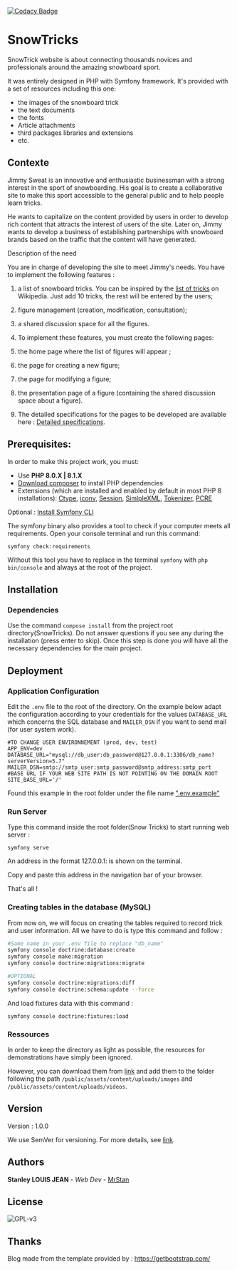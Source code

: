[![Codacy Badge](https://app.codacy.com/project/badge/Grade/3d7cac4c79c54f8d8871227b098eb0ae)](https://www.codacy.com/gh/mrstan3772/SnowTricks/dashboard?utm_source=github.com&amp;utm_medium=referral&amp;utm_content=mrstan3772/SnowTricks&amp;utm_campaign=Badge_Grade)

# SnowTricks

SnowTrick website is about connecting thousands novices and professionals around the amazing snowboard sport. 

It was entirely designed in PHP with Symfony framework.
It's provided with a set of resources including this one:
- the images of the snowboard trick
- the text documents
- the fonts
- Article attachments
- third packages libraries and extensions
- etc.


## Contexte
Jimmy Sweat is an innovative and enthusiastic businessman with a strong interest in the sport of snowboarding. His goal is to create a collaborative site to make this sport accessible to the general public and to help people learn tricks.

He wants to capitalize on the content provided by users in order to develop rich content that attracts the interest of users of the site. Later on, Jimmy wants to develop a business of establishing partnerships with snowboard brands based on the traffic that the content will have generated.

Description of the need

You are in charge of developing the site to meet Jimmy's needs. You have to implement the following features : 

1. a list of snowboard tricks. You can be inspired by the [list of tricks](https://fr.wikipedia.org/wiki/Snowboard_freestyle#Les_types_de_tricks) on Wikipedia. Just add 10 tricks, the rest will be entered by the users;
2. figure management (creation, modification, consultation);
3. a shared discussion space for all the figures.
4. To implement these features, you must create the following pages:

1. the home page where the list of figures will appear ; 
2. the page for creating a new figure;
3. the page for modifying a figure;
4. the presentation page of a figure (containing the shared discussion space about a figure).
5. The detailed specifications for the pages to be developed are available here : [Detailed specifications](https://fr.wikipedia.org/wiki/Snowboard_freestyle#Les_types_de_tricks).


## Prerequisites:
In order to make this project work, you must:
- Use **PHP 8.0.X | 8.1.X**
- [Download composer](https://getcomposer.org/) to install PHP dependencies
- Extensions (which are installed and enabled by default in most PHP 8 installations): [Ctype](https://www.php.net/book.ctype), [iconv](https://www.php.net/book.iconv), [Session](https://www.php.net/book.session), [SimlpleXML](https://www.php.net/book.simplexml), [Tokenizer](https://www.php.net/book.tokenizer), [PCRE](https://www.php.net/book.pcre)

Optional : [Install Symfony CLI](https://symfony.com/download)

The symfony binary also provides a tool to check if your computer meets all requirements. Open your console terminal and run this command:

`symfony check:requirements`

Without this tool you have to replace in the terminal `symfony` with `php bin/console` and always at the root of the project.

## Installation

### Dependencies

Use the command `compose install` from the project root directory(SnowTricks). Do not answer questions if you see any during the installation (press enter to skip). Once this step is done you will have all the necessary dependencies for the main project.

## Deployment


### Application Configuration

Edit the `.env` file to the root of the directory. On the example below adapt the configuration according to your credentials for the values `DATABASE_URL` which concerns the SQL database and `MAILER_DSN` if you want to send mail (for user system work).

```env
#TO CHANGE USER ENVIRONNEMENT (prod, dev, test)
APP_ENV=dev
DATABASE_URL="mysql://db_user:db_password@127.0.0.1:3306/db_name?serverVersion=5.7"
MAILER_DSN=smtp://smtp_user:smtp_password@smtp_address:smtp_port
#BASE URL IF YOUR WEB SITE PATH IS NOT POINTING ON THE DOMAIN ROOT
SITE_BASE_URL='/'
```
Found this example in the root folder under the file name [".env.example"](https://github.com/mrstan3772/SnowTricks/blob/master/.env.example)


### Run Server

Type this command inside the root folder(Snow Tricks) to start running web server :

`symfony serve`

An address in the format 127.0.0.1:<port> is shown on the terminal.

Copy and paste this address in the navigation bar of your browser.

That's all !


### Creating tables in the database (MySQL)

From now on, we will focus on creating the tables required to record trick and user information. All we have to do is type this command and follow :  

```bash
#Same name in your .env file to replace "db_name" 
symfony console doctrine:database:create
symfony console make:migration
symfony console doctrine:migrations:migrate

#OPTIONAL
symfony console doctrine:migrations:diff
symfony console doctrine:schema:update --force
```

And load fixtures data with this command : 

`symfony console doctrine:fixtures:load`

### Ressources

In order to keep the directory as light as possible, the resources for demonstrations have simply been ignored.

However, you can download them from [link](https://mega.nz/file/l9VQgBrL#kDtQNtmQQD6MDDU8xpZxzTEUVRzYBVDz1gVk--w1O28) and add them to the folder following the path `/public/assets/content/uploads/images` and `/public/assets/content/uploads/videos`.

## Version

Version : 1.0.0

We use SemVer for versioning. For more details, see [link](https://semver.org/).


## Authors

**Stanley LOUIS JEAN** - *Web Dev* - [MrStan](https://github.com/mrstan3772)


## License

![GPL-v3](https://zupimages.net/up/21/46/iarl.png)


## Thanks
Blog made from the template provided by : 
https://getbootstrap.com/
